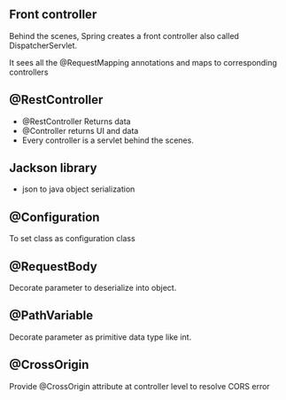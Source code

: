 ## Front controller
Behind the scenes, Spring creates a front controller
also called DispatcherServlet.

It sees all the @RequestMapping annotations and maps to corresponding 
controllers

## @RestController
- @RestController Returns data
- @Controller returns UI and data
- Every controller is a servlet behind the scenes.

## Jackson library 
 - json to java object serialization

## @Configuration
To set class as configuration class

## @RequestBody
Decorate parameter to deserialize into object.

## @PathVariable
Decorate parameter as primitive data type like int.

## @CrossOrigin
Provide @CrossOrigin attribute at controller level
to resolve CORS error
